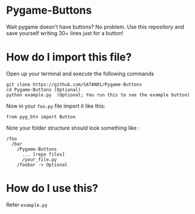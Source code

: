 # Pygame-Buttons

Wait pygame doesn't have buttons? No problem.
Use this repository and save yourself writing 30+ lines just for a button!

# How do I import this file?
Open up your terminal and execute the following commands
```
git clone https://github.com/SATAN01/Pygame-Buttons
cd Pygame-Buttons (Optional)
python example.py  (Optional; You run this to see the example button) 
```
Now in your `foo.py` file import it like this:

```
from pyg_btn import Button
```

Note your folder structure should look something like :
```
/foo
  /bar
    /Pygame-Buttons
      ... [repo files]
      /your_file.py
    /foobar -> Optional
```

# How do I use this?

Refer `example.py`
